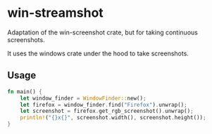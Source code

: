 # win-streamshot

Adaptation of the win-screenshot crate, but for taking continuous screenshots.

It uses the windows crate under the hood to take screenshots.

## Usage

```rust
fn main() {
    let window_finder = WindowFinder::new();
    let firefox = window_finder.find("Firefox").unwrap();
    let screenshot = firefox.get_rgb_screenshot().unwrap();
    println!("{}x{}", screenshot.width(), screenshot.height());
}
```
